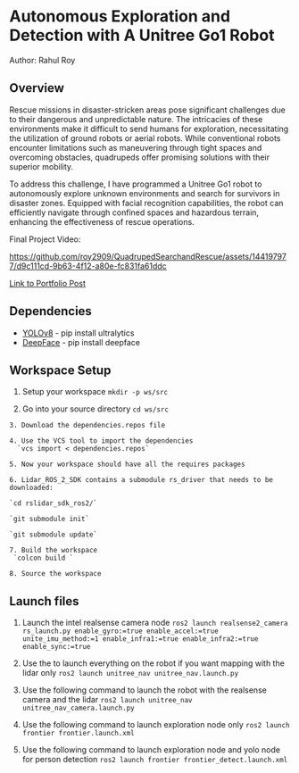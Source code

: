 # Autonomous Exploration and Detection with A Unitree Go1 Robot
Author: Rahul Roy

## Overview
Rescue missions in disaster-stricken areas pose significant challenges due to their dangerous and unpredictable nature. The intricacies of these environments make it difficult to send humans for exploration, necessitating the utilization of ground robots or aerial robots. While conventional robots encounter limitations such as maneuvering through tight spaces and overcoming obstacles, quadrupeds offer promising solutions with their superior mobility.

To address this challenge, I have programmed a Unitree Go1 robot to autonomously explore unknown environments and search for survivors in disaster zones. Equipped with facial recognition capabilities, the robot can efficiently navigate through confined spaces and hazardous terrain, enhancing the effectiveness of rescue operations.

Final Project Video: 

https://github.com/roy2909/QuadrupedSearchandRescue/assets/144197977/d9c111cd-9b63-4f12-a80e-fc831fa61ddc


 [Link to Portfolio Post](https://roy2909.github.io/Exploration/)


## Dependencies
- [YOLOv8](https://yolov8.com/) - pip install ultralytics
- [DeepFace](https://pypi.org/project/deepface/) - pip install deepface

## Workspace Setup

   1. Setup your workspace
      `mkdir -p ws/src`

   2. Go into your source directory
       `cd ws/src`

    3. Download the dependencies.repos file

    4. Use the VCS tool to import the dependencies
      `vcs import < dependencies.repos`

    5. Now your workspace should have all the requires packages
   
    6. Lidar_ROS_2_SDK contains a submodule rs_driver that needs to be downloaded:
   
    `cd rslidar_sdk_ros2/`

    `git submodule init`

    `git submodule update`

    7. Build the workspace
     `colcon build `

    8. Source the workspace
   
## Launch files
1. Launch the intel realsense camera node
   `ros2 launch realsense2_camera rs_launch.py enable_gyro:=true enable_accel:=true unite_imu_method:=1 enable_infra1:=true enable_infra2:=true enable_sync:=true`
2. Use the to launch everything on the robot if you want mapping with the lidar only
    `ros2 launch unitree_nav unitree_nav.launch.py`

3. Use the following command to launch the robot with the realsense camera and the lidar
   `ros2 launch unitree_nav unitree_nav_camera.launch.py`

4. Use the following command to launch exploration node only
   `ros2 launch frontier frontier.launch.xml`

5. Use the following command to launch exploration node and yolo node for person detection
   `ros2 launch frontier frontier_detect.launch.xml`

   

